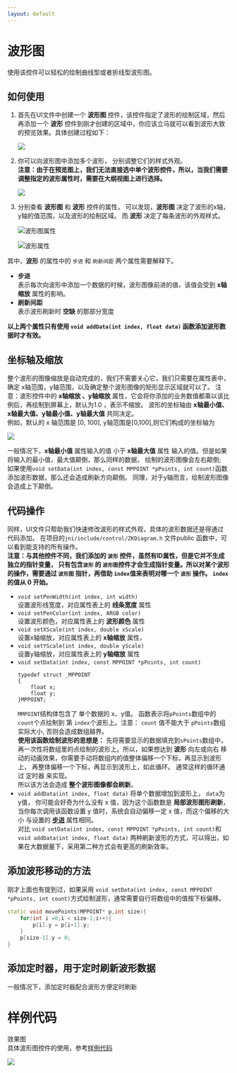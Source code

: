 ```yaml
---
layout: default
---
```


# 波形图
使用该控件可以轻松的绘制曲线型或者折线型波形图。

## 如何使用
  1. 首先在UI文件中创建一个 **波形图** 控件，该控件指定了波形的绘制区域，然后再添加一个 **波形** 控件到刚才创建的区域中，你应该立马就可以看到波形大致的预览效果。具体创建过程如下：  
  
     ![](assets/diagram/add_diagram.gif)  
  2. 你可以向波形图中添加多个波形， 分别调整它们的样式外观。  
  **注意：由于在预览图上，我们无法直接选中单个波形控件，所以，当我们需要调整指定的波形属性时，需要在大纲视图上进行选择。**
  
     ![](assets/diagram/outline.png)  
  
  3. 分别查看 **波形图** 和 **波形** 控件的属性， 可以发现，**波形图** 决定了波形的x轴，y轴的值范围，以及波形的绘制区域。 而 **波形** 决定了每条波形的外观样式。  
  
     ![波形图属性](assets/diagram/diagram_property.png)   
 
     ![波形属性](assets/diagram/wave_property.png)  
 
 其中，**波形** 的属性中的 `步进` 和 `刷新间距` 两个属性需要解释下。  
 * <span id = "step_property"> **步进** </span>  
  表示每次向波形中添加一个数据的时候，波形图像前进的值，该值会受到 **x轴缩放** 属性的影响。
  * **刷新间距**  
    表示波形刷新时 **空缺** 的那部分宽度    
         
**以上两个属性只有使用 `void addData(int index, float data)` 函数添加波形数据时才有效。** 


## 坐标轴及缩放
 
 整个波形的图像缩放是自动完成的，我们不需要关心它，我们只需要在属性表中，确定 x轴范围，y轴范围，以及确定整个波形图像的矩形显示区域就可以了。
 注意：波形控件中的 **x轴缩放 、y轴缩放** 属性，它会将你添加的业务数值都乘以该比例后，再绘制到屏幕上，默认为1.0 ，表示不缩放。
 波形的坐标轴由 **x轴最小值、x轴最大值、y轴最小值、y轴最大值** 共同决定。  
 例如，默认的 x 轴范围是 [0, 100], y轴范围是[0,100],则它们构成的坐标轴为   
 
 ![](assets/diagram/location.png)  
 
 一般情况下，**x轴最小值** 属性输入的值 小于 **x轴最大值** 属性 输入的值。但是如果将输入的最小值，最大值颠倒，那么同样的数据， 绘制的波形图像会左右颠倒;  
 如果使用`void setData(int index, const MPPOINT *pPoints, int count)`函数添加波形数据，那么还会造成刷新方向颠倒。 同理，对于y轴而言，绘制波形图像会造成上下颠倒。   
 
## 代码操作  
  同样，UI文件只帮助我们快速修改波形的样式外观，具体的波形数据还是得通过代码添加。 
  在项目的`jni/include/control/ZKDiagram.h` 文件public 函数中，可以看到能支持的所有操作。  
  **注意：与其他控件不同，我们添加的 `波形` 控件，虽然有ID属性，但是它并不生成独立的指针变量， 只有包含`波形` 的 `波形图`控件才会生成指针变量。所以对某个波形的操作，需要通过 `波形图` 指针，再借助 `index`值来表明对哪一个 `波形` 操作。
`index`的值从 0 开始。**
  * `void setPenWidth(int index, int width)`  
    设置波形线宽度，对应属性表上的 **线条宽度** 属性
  * `void setPenColor(int index, ARGB color)`  
    设置波形颜色，对应属性表上的 **波形颜色** 属性
  * `void setXScale(int index, double xScale)`  
    设置x轴缩放，对应属性表上的 **x轴缩放** 属性， 
  * `void setYScale(int index, double yScale)`  
    设置y轴缩放，对应属性表上的 **y轴缩放** 属性
  * `void setData(int index, const MPPOINT *pPoints, int count)`  
    ```
    typedef struct _MPPOINT
    {
        float x;
        float y;
    }MPPOINT;
    ```
    `MMPOINT`结构体包含了 单个数据的 x、y值。
    函数表示将`pPoints`数组中的`count`个点绘制到 第 `index`个波形上。注意： `count` 值不能大于 `pPoints`数组实际大小, 否则会造成数组越界。  
    **使用该函数绘制波形的思想是：** 先将需要显示的数据填充到`sPoints`数组中，再一次性将数组里的点绘制的波形上。所以，如果想达到 **波形** 向左或向右 移动的动画效果，你需要手动将数组内的值整体偏移一个下标，再显示到波形上， 再整体偏移一个下标，再显示到波形上，如此循环。 通常这样的循环通过 定时器 来实现。   
    所以该方法会造成 **整个波形图像都会刷新**。
  * `void addData(int index, float data)`
  将单个数据增加到波形上， `data`为 y值， 你可能会好奇为什么没有 x 值，因为这个函数数是 **局部波形图形刷新**，当你每次调用该函数设置 y 值时，系统会自动偏移一定 x 值，而这个偏移的大小 与设置的 [**步进**](#step_property) 属性相同。  
    对比 `void setData(int index, const MPPOINT *pPoints, int count)`和`void addData(int index, float data)` 两种刷新波形的方式，可以得出，如果在大数据量下，采用第二种方式会有更高的刷新效率。


## 添加波形移动的方法
刚才上面也有提到过，如果采用 `void setData(int index, const MPPOINT *pPoints, int count)`方式绘制波形，通常需要自行将数组中的值按下标偏移。
```c++
static void movePoints(MPPOINT* p,int size){
	for(int i =0;i < size-1;i++){
		p[i].y = p[i+1].y;
	}
	p[size-1].y = 0;
}
```

## 添加定时器，用于定时刷新波形数据
一般情况下，添加定时器配合波形方便定时刷新


# 样例代码
效果图  
具体波形图控件的使用，参考[样例代码](https://github.com/zkswe/Z11SDemoCode/archive/master.zip)   

![](assets/diagram/preview.jpg)  
